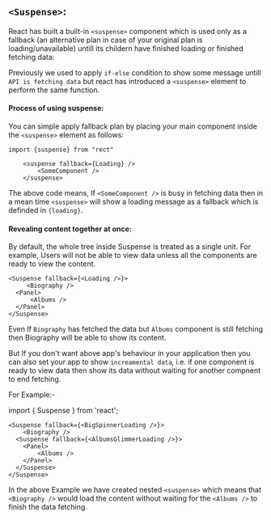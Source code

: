 ## `<Suspense>`:

React has built a built-in `<suspense>` component which is used only as a fallback (an alternative plan in case of your original plan is loading/unavailable) untill its childern have finished loading or finished fetching data:

Previously we used to apply `if-else` condition to show some message untill `API is fetching data` but react has introduced a `<suspense>` element to perform the same function.

#### Process of using suspense:

You can simple apply fallback plan by placing your main component inside the `<suspense>` element as follows:

    import {suspense} from "rect"

        <suspense fallback={Loading} />
            <SomeComponent />
        </suspense>

The above code means, If `<SomeComponent />` is busy in fetching data then in a mean time `<suspense>` will show a loading message as a fallback which is definded in `{loading}`.

#### Revealing content together at once:

By default, the whole tree inside Suspense is treated as a single unit.
For example, Users will not be able to view data unless all the components are ready to view the content.

    <Suspense fallback={<Loading />}>
         <Biography />
      <Panel>
          <Albums />
      </Panel>
    </Suspense>

Even If `Biography` has fetched the data but `Albums` component is still fetching then Biography will be able to show its content.

But If you don't want above app's behaviour in your application then you can also set your app to show `increamental data`, i.e. if one component is ready to view data then show its data without waiting for another compnent to end fetching.

For Example:-

import { Suspense } from 'react';

    <Suspense fallback={<BigSpinnerLoading />}>
        <Biography />
      <Suspense fallback={<AlbumsGlimmerLoading />}>
        <Panel>
            <Albums />
        </Panel>
      </Suspense>
    </Suspense>

In the above Example we have created nested `<suspense>` which means that `<Biography />` would load the content without waiting for the `<Albums />` to finish the data fetching.
